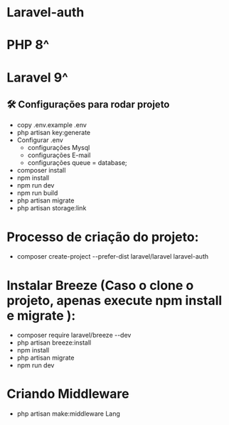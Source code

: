 # Laravel-auth
# PHP 8^
# Laravel 9^

## 🛠️ Configurações para rodar projeto
- copy .env.example .env
- php artisan key:generate
- Configurar .env
    - configurações Mysql
    - configurações E-mail
    - configurações queue = database;
- composer install
- npm install
- npm run dev
- npm run build
- php artisan migrate
- php artisan storage:link


# Processo de criação do projeto:
- composer create-project --prefer-dist laravel/laravel laravel-auth

# Instalar Breeze (Caso o clone o projeto, apenas execute npm install e migrate ):
- composer require laravel/breeze --dev
- php artisan breeze:install
- npm install
- php artisan migrate
- npm run dev

# Criando Middleware
- php artisan make:middleware Lang
